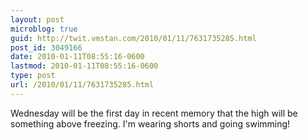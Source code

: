 ```yaml
---
layout: post
microblog: true
guid: http://twit.vmstan.com/2010/01/11/7631735285.html
post_id: 3049166
date: 2010-01-11T08:55:16-0600
lastmod: 2010-01-11T08:55:16-0600
type: post
url: /2010/01/11/7631735285.html
---
```

Wednesday will be the first day in recent memory that the high will be something above freezing. I'm wearing shorts and going swimming!

